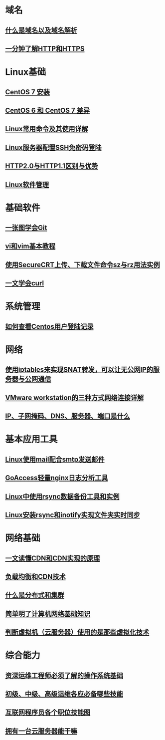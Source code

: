 # 域名

## [什么是域名以及域名解析](什么是域名以及域名解析.md)

## [一分钟了解HTTP和HTTPS](一分钟了解HTTP和HTTPS.md)

# Linux基础

## [CentOS 7 安装](CentOS-7-Install.md)

## [CentOS 6 和 CentOS 7 差异](CentOS6-and-CentOS7.md)

## [Linux常用命令及其使用详解](Linux常用命令及其使用详解.md)

## [Linux服务器配置SSH免密码登陆](Linux服务器配置SSH免密码登陆.md)

## [HTTP2.0与HTTP1.1区别与优势](HTTP2.0与HTTP1.1区别与优势.md)

## [Linux软件管理](Linux软件管理.md)



# 基础软件

## [一张图学会Git](一张图学会Git.md)

## [vi和vim基本教程](vi和vim基本教程.md)

## [使用SecureCRT上传、下载文件命令sz与rz用法实例](使用SecureCRT上传、下载文件命令sz与rz用法实例.md)

## [一文学会curl](一文学会curl.md)

# 系统管理

## [如何查看Centos用户登陆记录](如何查看Centos用户登陆记录.md)





# 网络

## [使用iptables来实现SNAT转发，可以让无公网IP的服务器与公网通信](使用iptables来实现SNAT转发，可以让无公网IP的服务器与公网通信.md)

## [VMware workstation的三种方式网络连接详解](VMware_workstation的三种方式网络连接详解.md)

## [IP、子网掩码、DNS、服务器、端口是什么](IP、子网掩码、DNS、服务器、端口是什么.md)

# 基本应用工具

## [Linux使用mail配合smtp发送邮件](Linux使用mail配合smtp发送邮件.md)

## [GoAccess轻量nginx日志分析工具](GoAccess轻量nginx日志分析工具.md)

## [Linux中使用rsync数据备份工具和实例](Linux中使用rsync数据备份工具和实例.md)

## [Linux安装rsync和inotify实现文件夹实时同步](Linux安装rsync和inotify实现文件夹实时同步.md)



# 网络基础

## [一文读懂CDN和CDN实现的原理](cdn.md)

## [负载均衡和CDN技术](负载均衡和CDN技术.md)

## [什么是分布式和集群](什么是分布式和集群.md)

## [简单明了计算机网络基础知识](简单明了计算机网络基础知识.md)

## [判断虚拟机（云服务器）使用的是那些虚拟化技术](判断虚拟机（云服务器）使用的是那些虚拟化技术.md)

# 综合能力

## [资深运维工程师必须了解的操作系统基础](operating-system-based.md)

## [初级、中级、高级运维各应必备哪些技能](初级、中级、高级运维各应必备哪些技能.md)

## [互联网程序员各个职位技能图](programmer_position_skills.md)

## [拥有一台云服务器能干嘛](Cloud-Server-What-todo.md)

